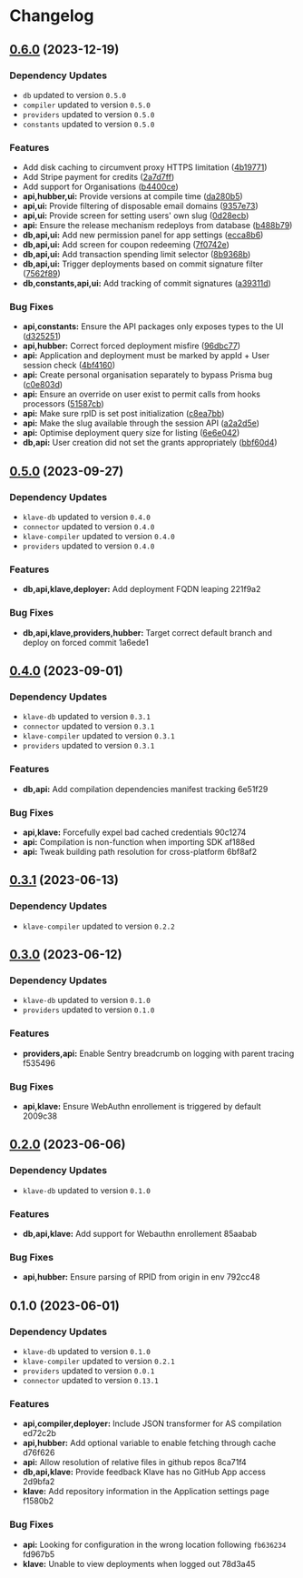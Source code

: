 # Changelog
## [0.6.0](https://github.com/klave-network/platform/compare/api@0.5.0...api@0.6.0) (2023-12-19)

### Dependency Updates

* `db` updated to version `0.5.0`
* `compiler` updated to version `0.5.0`
* `providers` updated to version `0.5.0`
* `constants` updated to version `0.5.0`

### Features

* Add disk caching to circumvent proxy HTTPS limitation ([4b19771](https://github.com/klave-network/platform/commit/4b19771980930cef48aaea3dd4c991ac11b57fc4))
* Add Stripe payment for credits ([2a7d7ff](https://github.com/klave-network/platform/commit/2a7d7ff011649c2ae81b97989cd45625326e0776))
* Add support for Organisations ([b4400ce](https://github.com/klave-network/platform/commit/b4400ce5b9603178e8d59d4f6e09f8b0e21eafef))
* **api,hubber,ui:** Provide versions at compile time ([da280b5](https://github.com/klave-network/platform/commit/da280b518d945b29c519341bc3a0755e13e2d836))
* **api,ui:** Provide filtering of disposable email domains ([9357e73](https://github.com/klave-network/platform/commit/9357e73132ef6a79204dcd79ef0ad8b1e08969a2))
* **api,ui:** Provide screen for setting users' own slug ([0d28ecb](https://github.com/klave-network/platform/commit/0d28ecb3bbfe42abacfa2e014a0f647ec6358452))
* **api:** Ensure the release mechanism redeploys from database ([b488b79](https://github.com/klave-network/platform/commit/b488b79bc39cfd4e5ffd5e672a89e1c608b735ee))
* **db,api,ui:** Add new permission panel for app settings ([ecca8b6](https://github.com/klave-network/platform/commit/ecca8b62f6247871c2742ee7a420c90f3dad5479))
* **db,api,ui:** Add screen for coupon redeeming ([7f0742e](https://github.com/klave-network/platform/commit/7f0742ed6934725a2e504a8cbfc2a9679a34914b))
* **db,api,ui:** Add transaction spending limit selector ([8b9368b](https://github.com/klave-network/platform/commit/8b9368ba18cd6d0af5c6b18c0d2fda9513080fa4))
* **db,api,ui:** Trigger deployments based on commit signature filter ([7562f89](https://github.com/klave-network/platform/commit/7562f89b533eae5996be563e2637ff06893856e1))
* **db,constants,api,ui:** Add tracking of commit signatures ([a39311d](https://github.com/klave-network/platform/commit/a39311d03d2f8fa50983958d4a829ec3ab09565f))


### Bug Fixes

* **api,constants:** Ensure the API packages only exposes types to the UI ([d325251](https://github.com/klave-network/platform/commit/d325251033fd05fa895f5058ef97e15b5ff89d51))
* **api,hubber:** Correct forced deployment misfire ([96dbc77](https://github.com/klave-network/platform/commit/96dbc7794da36d1c8070fac3dd7a6e283e8ecfed))
* **api:** Application and deployment must be marked by appId + User session check ([4bf4160](https://github.com/klave-network/platform/commit/4bf41600aaee23122ef1f6cac706e6b96ce5db06))
* **api:** Create personal organisation separately to bypass Prisma bug ([c0e803d](https://github.com/klave-network/platform/commit/c0e803d1121a0875d27b57329b019a984cb82437))
* **api:** Ensure an override on user exist to permit calls from hooks processors ([51587cb](https://github.com/klave-network/platform/commit/51587cbc5d0e6da893025875010dd393f6b553f5))
* **api:** Make sure rpID is set post initialization ([c8ea7bb](https://github.com/klave-network/platform/commit/c8ea7bba2f04b9727869bfa703ab3df3900b198f))
* **api:** Make the slug available through the session API ([a2a2d5e](https://github.com/klave-network/platform/commit/a2a2d5efefb5cb45b36d2f4eace07d3b028e18fc))
* **api:** Optimise deployment query size for listing ([6e6e042](https://github.com/klave-network/platform/commit/6e6e0420e7ff39f631204a5134ead151e223748b))
* **db,api:** User creation did not set the grants appropriately ([bbf60d4](https://github.com/klave-network/platform/commit/bbf60d4508803ca89a647846c89736b0287791b3))

## [0.5.0](///compare/klave-api@0.4.0...klave-api@0.5.0) (2023-09-27)

### Dependency Updates

* `klave-db` updated to version `0.4.0`
* `connector` updated to version `0.4.0`
* `klave-compiler` updated to version `0.4.0`
* `providers` updated to version `0.4.0`

### Features

* **db,api,klave,deployer:** Add deployment FQDN leaping 221f9a2


### Bug Fixes

* **db,api,klave,providers,hubber:** Target correct default branch and deploy on forced commit 1a6ede1

## [0.4.0](///compare/klave-api@0.3.1...klave-api@0.4.0) (2023-09-01)

### Dependency Updates

* `klave-db` updated to version `0.3.1`
* `connector` updated to version `0.3.1`
* `klave-compiler` updated to version `0.3.1`
* `providers` updated to version `0.3.1`

### Features

* **db,api:** Add compilation dependencies manifest tracking 6e51f29


### Bug Fixes

* **api,klave:** Forcefully expel bad cached credentials 90c1274
* **api:** Compilation is non-function when importing SDK af188ed
* **api:** Tweak building path resolution for cross-platform 6bf8af2

## [0.3.1](///compare/klave-api@0.3.0...klave-api@0.3.1) (2023-06-13)

### Dependency Updates

* `klave-compiler` updated to version `0.2.2`
## [0.3.0](///compare/klave-api@0.2.0...klave-api@0.3.0) (2023-06-12)

### Dependency Updates

* `klave-db` updated to version `0.1.0`
* `providers` updated to version `0.1.0`

### Features

* **providers,api:** Enable Sentry breadcrumb on logging with parent tracing f535496


### Bug Fixes

* **api,klave:** Ensure WebAuthn enrollement is triggered by default 2009c38

## [0.2.0](///compare/klave-api@0.1.0...klave-api@0.2.0) (2023-06-06)

### Dependency Updates

* `klave-db` updated to version `0.1.0`

### Features

* **db,api,klave:** Add support for Webauthn enrollement 85aabab


### Bug Fixes

* **api,hubber:** Ensure parsing of RPID from origin in env 792cc48

## 0.1.0 (2023-06-01)

### Dependency Updates

* `klave-db` updated to version `0.1.0`
* `klave-compiler` updated to version `0.2.1`
* `providers` updated to version `0.0.1`
* `connector` updated to version `0.13.1`

### Features

* **api,compiler,deployer:** Include JSON transformer for AS compilation ed72c2b
* **api,hubber:** Add optional variable to enable fetching through cache d76f626
* **api:** Allow resolution of relative files in github repos 8ca71f4
* **db,api,klave:** Provide feedback Klave has no GitHub App access 2d9bfa2
* **klave:** Add repository information in the Application settings page f1580b2


### Bug Fixes

* **api:** Looking for configuration in the wrong location following `fb636234` fd967b5
* **klave:** Unable to view deployments when logged out 78d3a45
